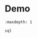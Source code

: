 <!-- Copyright 2024 Caroline Blank <caro@c-space.org> -->
<!-- Copyright 2024 Remy Blank <remy@c-space.org> -->
<!-- SPDX-License-Identifier: MIT -->

# Demo

```{toctree}
:maxdepth: 1

sql
```
